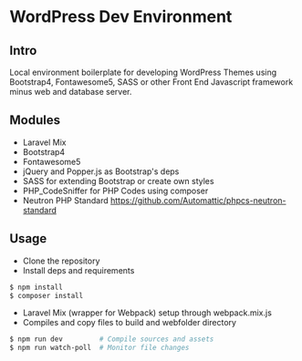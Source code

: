 # WordPress Dev Environment

## Intro

Local environment boilerplate for developing WordPress Themes using Bootstrap4, Fontawesome5, SASS or other Front End Javascript framework  minus web and database server.

## Modules
- Laravel Mix
- Bootstrap4
- Fontawesome5
- jQuery and Popper.js as Bootstrap's deps
- SASS for extending Bootstrap or create own styles
- PHP_CodeSniffer for PHP Codes using composer
- Neutron PHP Standard https://github.com/Automattic/phpcs-neutron-standard

## Usage
- Clone the repository
- Install deps and requirements
``` bash
$ npm install
$ composer install
```
- Laravel Mix (wrapper for Webpack) setup through webpack.mix.js
- Compiles and copy files to build and webfolder directory

``` bash
$ npm run dev         # Compile sources and assets
$ npm run watch-poll  # Monitor file changes
```
